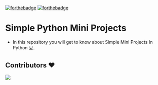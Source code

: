 [![forthebadge](https://forthebadge.com/images/badges/made-with-python.svg)](https://forthebadge.com)
[![forthebadge](https://forthebadge.com/images/badges/built-by-developers.svg)](https://forthebadge.com)


# Simple Python Mini Projects
- In this repository you will get to know about Simple Mini Projects In Python 💻.












## Contributors ❤️
<a href = "https://github.com/Suhas-Raut/Simple--Python-MiniProjects/graphs/contributors">
  <img src = "https://contrib.rocks/image?repo=Suhas-Raut/Simple--Python-MiniProjects"/>
</a>
